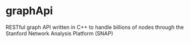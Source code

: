 # graphApi
RESTful graph API written in C++ to handle billions of nodes through the Stanford Network Analysis Platform (SNAP)
